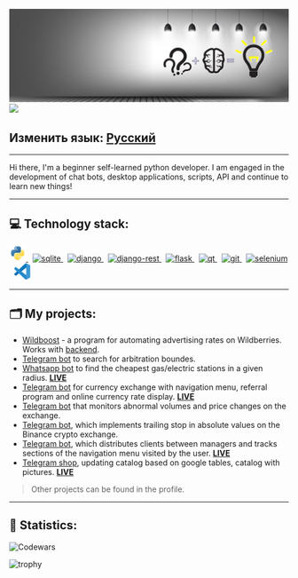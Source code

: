 ![MasterHead](static/banner.png)
![](https://komarev.com/ghpvc/?username=dyanashek)
## Изменить язык: [Русский](README.md)
***
Hi there, I'm a beginner self-learned python developer. I am engaged in the development of chat bots, desktop applications, scripts, API and continue to learn new things!
***
## 💻 Technology stack:
<p align="left">
   <a href="https://www.python.org" target="_blank" rel="noreferrer">
     <img src="https://raw.githubusercontent.com/devicons/devicon/master/icons/python/python-original.svg" alt="python" width="30" height="30"/>
   </a>&nbsp;
   <a href="https://www.sqlite.org/" target="_blank" rel="noreferrer">
     <img src="https://www.vectorlogo.zone/logos/sqlite/sqlite-icon.svg" alt="sqlite" width="30" height="30"/>
   </a>&nbsp;
   <a href="https://www.djangoproject.com/" target="_blank" rel="noreferrer">
     <img src="https://cdn.worldvectorlogo.com/logos/django.svg" alt="django" width="30" height="30"/>
   </a>&nbsp;
   <a href="https://www.djangoproject.com/" target="_blank" rel="noreferrer">
     <img src="https://media.slid.es/uploads/708405/images/4005243/django_rest_500x500.png" alt="django-rest" width="33" height="33"/>
   </a>&nbsp;
   <a href="https://flask.palletsprojects.com/" target="_blank" rel="noreferrer">
     <img src="https://www.vectorlogo.zone/logos/pocoo_flask/pocoo_flask-icon.svg" alt="flask" width="30" height="30"/>
   </a>&nbsp;
   <a href="https://www.qt.io/" target="_blank" rel="noreferrer">
     <img src="https://upload.wikimedia.org/wikipedia/commons/0/0b/Qt_logo_2016.svg" alt="qt" width="30" height="30"/>
   </a>&nbsp;
   <a href="https://git-scm.com/" target="_blank" rel="noreferrer">
     <img src="https://www.vectorlogo.zone/logos/git-scm/git-scm-icon.svg" alt="git" width="30" height="30"/>
   </a>&nbsp;
   <a href="https://www.selenium.dev" target="_blank" rel="noreferrer">
     <img src="https://raw.githubusercontent.com/detain/svg-logos/780f25886640cef088af994181646db2f6b1a3f8/svg/selenium-logo.svg" alt="selenium" width="30" height="30"/>
   </a>&nbsp;
   <a target="_blank" rel="noreferrer">
     <img src="static/vscode.png" alt="vscode" width="30" height="30"/>
   </a>
</p>

***
## 🗂 My projects:
- [Wildboost](https://github.com/dyanashek/Wildboost-app) - a program for automating advertising rates on Wildberries. Works with [backend](https://github.com/dyanashek/Wildboost-api).
- [Telegram bot](https://github.com/dyanashek/Arbitrage_bot) to search for arbitration boundes.
- [Whatsapp bot](https://github.com/dyanashek/Fuel-electric-stations) to find the cheapest gas/electric stations in a given radius. **[LIVE](https://wa.me/+393516886218)**
- [Telegram bot](https://github.com/dyanashek/Thailand-exchange) for currency exchange with navigation menu, referral program and online currency rate display. **[LIVE](https://t.me/Change_money_bot)**
- [Telegram bot](https://github.com/dyanashek/Tinkoff-exchange-anomalies) that monitors abnormal volumes and price changes on the exchange.
- [Telegram bot](https://github.com/dyanashek/Binance_trailing-stop_bot), which implements trailing stop in absolute values on the Binance crypto exchange.
- [Telegram bot](https://github.com/dyanashek/China-travel), which distributes clients between managers and tracks sections of the navigation menu visited by the user. **[LIVE](https://t.me/ChinaTrevel_bot)**
- [Telegram shop](https://github.com/dyanashek/Telegram-shop-bot), updating catalog based on google tables, catalog with pictures. **[LIVE](https://t.me/Two2Lives_bot)**
>Other projects can be found in the profile.
***
## 📝 Statistics:
![Codewars](https://www.codewars.com/users/dyanashek/badges/large)


![trophy](https://github-profile-trophy.vercel.app/?username=dyanashek&theme=onedark&title=Commits,Repositories,Followers&margin-w=15&margin-h=15)